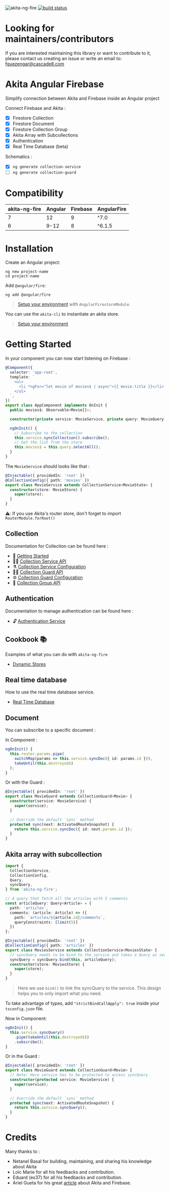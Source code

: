 ![akita-ng-fire](./doc/akita-ng-fire.png)
[![build status](https://github.com/dappsnation/akita-ng-fire/workflows/Build/badge.svg)](https://github.com/dappsnation/akita-ng-fire/actions)

# Looking for maintainers/contributors

If you are interested maintaining this library or want to contribute to it, please contact us creating an issue or write an email to:
fguezengar@cascade8.com

# Akita Angular Firebase

Simplify connection between Akita and Firebase inside an Angular project

Connect Firebase and Akita :

- [x] Firestore Collection
- [x] Firestore Document
- [x] Firestore Collection Group
- [x] Akita Array with Subcollections
- [x] Authentication
- [x] Real Time Database (beta)

Schematics :

- [x] `ng generate collection-service`
- [ ] `ng generate collection-guard`

# Compatibility

| akita-ng-fire | Angular | Firebase | AngularFire  |
| --------------| --------|----------|--------------|
| 7             | 12      | 9        | ^7.0         |
| 6             | 9-12    | 8        | ^6.1.5       |

# Installation

Create an Angular project:

```
ng new project-name
cd project-name
```

Add `@angular/fire`:

```
ng add @angular/fire
```

> [Setup your environment](https://github.com/angular/angularfire2/blob/master/docs/install-and-setup.md) with `AngularFirestoreModule`.

You can use the `akita-cli` to instantiate an akita store.

> [Setup your environment](https://www.npmjs.com/package/@datorama/akita-cli)

# Getting Started

In your component you can now start listening on Firebase :

```typescript
@Component({
  selector: 'app-root',
  template: `
    <ul>
      <li *ngFor="let movie of movies$ | async">{{ movie.title }}</li>
    </ul>
  `,
})
export class AppComponent implements OnInit {
  public movies$: Observable<Movie[]>;

  constructor(private service: MovieService, private query: MovieQuery) {}

  ngOnInit() {
    // Subscribe to the collection
    this.service.syncCollection().subscribe();
    // Get the list from the store
    this.movies$ = this.query.selectAll();
  }
}
```

The `MovieService` should looks like that :

```typescript
@Injectable({ providedIn: 'root' })
@CollectionConfig({ path: 'movies' })
export class MovieService extends CollectionService<MovieState> {
  constructor(store: MovieStore) {
    super(store);
  }
}
```

⚠️: If you use Akita's router store, don't forget to import `RouterModule.forRoot()`

## Collection

Documentation for Collection can be found here :

- 🚀 [Getting Started](./doc/collection/getting-started.md)
- 🧙‍♂️ [Collection Service API](./doc/collection/service/api.md)
- ⚗️ [Collection Service Configuration](./doc/collection/service/config.md)
- 💂‍♀️ [Collection Guard API](./doc/collection/guard/api.md)
- ⚙️ [Collection Guard Configuration](./doc/collection/guard/config.md)
- 🎂 [Collection Group API](./doc/collection-group/api.md)

## Authentication

Documentation to manage authentication can be found here :

- 🔓 [Authentication Service](./doc/authentication/api.md)

## Cookbook 📚

Examples of what you can do with `akita-ng-fire`

- [Dynamic Stores](./doc/cookbook/dynamic-stores.md)

## Real time database

How to use the real time database service.

- [Real Time Database](./doc/real-time-db/real-time-db.md)

## Document

You can subscribe to a specific document :

In Component :

```typescript
ngOnInit() {
  this.router.params.pipe(
    switchMap(params => this.service.syncDoc({ id: params.id })),
    takeUntil(this.destroyed$)
  );
}
```

Or with the Guard :

```typescript
@Injectable({ providedIn: 'root' })
export class MovieGuard extends CollectionGuard<Movie> {
  constructor(service: MovieService) {
    super(service);
  }

  // Override the default `sync` method
  protected sync(next: ActivatedRouteSnapshot) {
    return this.service.syncDoc({ id: next.params.id });
  }
}
```

## Akita array with subcollection

```typescript
import {
  CollectionService,
  CollectionConfig,
  Query,
  syncQuery,
} from 'akita-ng-fire';

// A query that fetch all the articles with 5 comments
const articleQuery: Query<Article> = {
  path: 'articles',
  comments: (article: Article) => ({
    path: `articles/${article.id}/comments`,
    queryConstraints: [limit(5)]
  })
};

@Injectable({ providedIn: 'root' })
@CollectionConfig({ path: 'articles' })
export class MoviesService extends CollectionService<MoviesState> {
  // syncQuery needs to be bind to the service and takes a Query as second argument
  syncQuery = syncQuery.bind(this, articleQuery);
  constructor(store: MoviesStore) {
    super(store);
  }
}
```

> Here we use `bind()` to link the syncQuery to the service. This design helps you to only import what you need.

To take advantage of types, add `"strictBindCallApply": true` inside your `tsconfig.json` file.

Now in Component:

```typescript
ngOnInit() {
  this.service.syncQuery()
    .pipe(takeUntil(this.destroyed$))
    .subscribe();
}
```

Or in the Guard :

```typescript
@Injectable({ providedIn: 'root' })
export class MovieGuard extends CollectionGuard<Movie> {
  // Note: Here service has to be protected to access syncQuery
  constructor(protected service: MovieService) {
    super(service);
  }

  // Override the default `sync` method
  protected sync(next: ActivatedRouteSnapshot) {
    return this.service.syncQuery();
  }
}
```

# Credits

Many thanks to :

- Netanel Basal for building, maintaining, and sharing his knowledge about Akita
- Loïc Marie for all his feedbacks and contribution.
- Eduard (ex37) for all his feedbacks and contribution.
- Ariel Gueta for his great [article](https://dev.to/arielgueta/getting-started-with-akita-and-firebase-3pe2) about Akita and Firebase.
